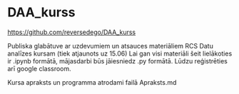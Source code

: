# DAA_kurss  

https://github.com/reversedego/DAA_kurss  

Publiska glabātuve ar uzdevumiem un atsauces materiāliem RCS Datu analīzes kursam (tiek atjaunots uz 15.06)
Lai gan visi materiāli šeit lielākoties ir .ipynb formātā, mājasdarbi būs jāiesniedz .py formātā. 
Lūdzu reģistrēties arī google classroom.

Kursa apraksts un programma atrodami failā Apraksts.md
